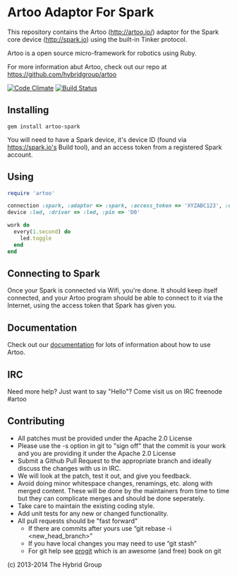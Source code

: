 # Artoo Adaptor For Spark

This repository contains the Artoo (http://artoo.io/) adaptor for the Spark core device (http://spark.io) using the built-in Tinker protocol.

Artoo is a open source micro-framework for robotics using Ruby.

For more information abut Artoo, check out our repo at https://github.com/hybridgroup/artoo

[![Code Climate](https://codeclimate.com/github/hybridgroup/artoo-spark.png)](https://codeclimate.com/github/hybridgroup/artoo-spark) [![Build Status](https://travis-ci.org/hybridgroup/artoo-spark.png?branch=master)](https://travis-ci.org/hybridgroup/artoo-spark)

## Installing

```
gem install artoo-spark
```

You will need to have a Spark device, it's device ID (found via https://spark.io's Build tool), and an access token from a registered Spark account. 

## Using

```ruby
require 'artoo'

connection :spark, :adaptor => :spark, :access_token => 'XYZABC123', :device_id => '123ABC456'
device :led, :driver => :led, :pin => 'D0'

work do
  every(1.second) do
    led.toggle
  end
end
```

## Connecting to Spark

Once your Spark is connected via Wifi, you're done. It should keep itself connected, and your Artoo program should be able to connect to it via the Internet, using the access token that Spark has given you.

## Documentation

Check out our [documentation](http://artoo.io/documentation/) for lots of information about how to use Artoo.

## IRC

Need more help? Just want to say "Hello"? Come visit us on IRC freenode #artoo

## Contributing

* All patches must be provided under the Apache 2.0 License
* Please use the -s option in git to "sign off" that the commit is your work and you are providing it under the Apache 2.0 License
* Submit a Github Pull Request to the appropriate branch and ideally discuss the changes with us in IRC.
* We will look at the patch, test it out, and give you feedback.
* Avoid doing minor whitespace changes, renamings, etc. along with merged content. These will be done by the maintainers from time to time but they can complicate merges and should be done seperately.
* Take care to maintain the existing coding style.
* Add unit tests for any new or changed functionality.
* All pull requests should be "fast forward"
  * If there are commits after yours use “git rebase -i <new_head_branch>”
  * If you have local changes you may need to use “git stash”
  * For git help see [progit](http://git-scm.com/book) which is an awesome (and free) book on git


(c) 2013-2014 The Hybrid Group
